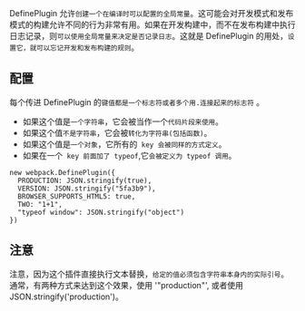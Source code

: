 DefinePlugin 允许`创建一个在编译时可以配置的全局常量`。这可能会对开发模式和发布模式的构建允许不同的行为非常有用。如果在开发构建中，而不在发布构建中执行日志记录，则`可以使用全局常量来决定是否记录日志`。这就是 DefinePlugin 的用处，`设置它，就可以忘记开发和发布构建的规则`。

## 配置
每个传进 DefinePlugin 的`键值都是一个标志符或者多个用.连接起来的标志符` 。

- 如果这个值是`一个字符串`，它会被当作一个`代码片段来使用`。
- 如果这个值`不是字符串`，它会被`转化为字符串(包括函数)`。
- 如果这个值是`一个对象`，它所有的` key 会被同样的方式定义`。
- 如果在一个` key 前面加了 typeof`,它`会被定义为 typeof 调用`。
```
new webpack.DefinePlugin({
  PRODUCTION: JSON.stringify(true),
  VERSION: JSON.stringify("5fa3b9"),
  BROWSER_SUPPORTS_HTML5: true,
  TWO: "1+1",
  "typeof window": JSON.stringify("object")
})
```
## 注意
注意，因为这个插件直接执行文本替换，`给定的值必须包含字符串本身内的实际引号`。通常，有两种方式来达到这个效果，使用 '"production"', 或者使用 JSON.stringify('production')。